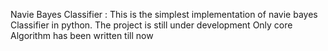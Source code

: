 Navie Bayes Classifier :
   This is the simplest implementation of navie bayes Classifier in  python.
The project is still under development
Only core Algorithm has been written till now
